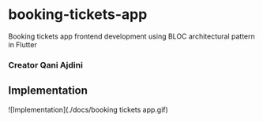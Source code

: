 # booking-tickets-app
Booking tickets app frontend development using BLOC architectural pattern in Flutter
### Creator Qani Ajdini
## Implementation
![Implementation](./docs/booking tickets app.gif)

